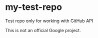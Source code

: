 # my-test-repo
Test repo only for working with GitHub API


This is not an official Google project.
